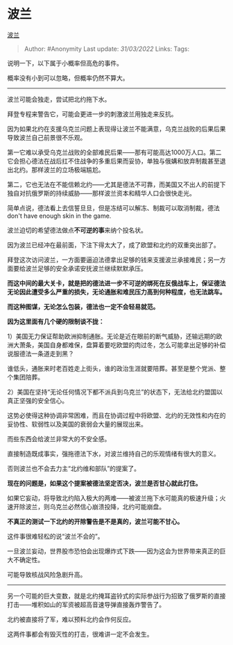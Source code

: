 # 波兰
[波兰](https://zhuanlan.zhihu.com/p/487463078)

> Author: #Anonymity
> Last update: *31/03/2022*
> Links:
> Tags:

说明一下，以下属于小概率但高危的事件。

概率没有小到可以忽略，但概率仍然不算大。

---

波兰可能会独走，尝试把北约拖下水。

拜登专程来警告它，可能会更进一步的刺激波兰用独走来反抗。

因为如果北约在支援乌克兰问题上表现得让波兰不能满意，乌克兰战败的后果后果导致波兰自己前景很不乐观。

第一它难以承受乌克兰战败的全部难民后果——那有可能高达1000万人口。第二它会担心德法在战后扛不住战争的多重后果而妥协，单独与俄媾和放弃制裁甚至退出北约。那样波兰的立场极端尴尬。

第二，它也无法在不能信赖北约——尤其是德法不可靠，而美国又不出人的前提下独自对抗俄罗斯的持续威胁——那样波兰资本和精华人口会很快走光。

简单点说，德法看上去信誓旦旦，但是冻结可以解冻、制裁可以取消制裁，德法don't have enough skin in the game.

波兰迫切的希望德法做点**不可逆的事**来纳个投名状。

因为波兰已经冲在最前面，下注下得太大了，成了欧盟和北约的双重突出部了。

拜登这次访问波兰，一方面要逼迫法德拿出足够的钱来支援波兰承接难民；另一方面要给波兰足够的安全承诺安抚波兰继续默默承压。

**而这中间的最大关卡，就是把的德法进一步不可逆的绑死在反俄战车上，保证德法无论因此遭受多么严重的损失，无论通胀和难民压力高到何种程度，也无法跳车。**

**而这种图谋，无论怎么包装，德法也一定不会轻易就范。**

**因为这里面有几个硬的限制谈不拢：**

1）美国无力保证帮助欧洲抑制通胀。无论是近在眼前的断气威胁，还输远期的欧洲大萧条，美国自身都难保，盘算着要吃欧盟的肉过冬，怎么可能拿出足够的补偿说服德法一条道走到黑？

谁低头，通胀来时老百姓走上街头，谁的政治生涯就要陪葬。甚至是整个党派、整个集团陪葬。

2）美国在坚持“无论任何情况下都不派兵到乌克兰”的状态下，无法给北约盟国以真正坚强的安全信心。

这势必使得这种协调非常困难，而且在协调过程中将欧盟、北约的无效性和内在的妥协性、软弱性以及美国的衰弱会大量的展现出来。

而些东西会给波兰非常大的不安全感。

直接制造既成事实，强拖德法下水，对波兰维持自己的乐观情绪有很大的意义。

否则波兰也不会去力主“北约维和部队”的提案了。

**现在的问题是，如果这个提案被德法坚定否决，波兰是否甘心就此打住。**

如果它妄动，将导致北约陷入极大的两难——被波兰拖下水可能真的极速升级；火速开除波兰，则乌克兰必然信心崩溃投降，北约可能崩盘。

**不真正的测试一下北约的开除警告是不是真的，波兰可能不甘心。**

这件事很难轻松的说“波兰不会的”。

一旦波兰妄动，世界股市恐怕会出现爆炸式下跌——因为这会为世界带来真正的巨大不确定性。

可能导致核战风险急剧升高。

---

另一个可能的巨大变数，就是北约掩耳盗铃式的实际参战行为招致了俄罗斯的直接打击——堆积如山的军资被超高音速导弹直接轰炸警告了。

北约被直接将了军，难以预料北约会作何反应。

这两件事都会有毁灭性的打击，很难讲一定不会发生。


